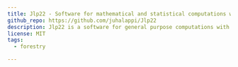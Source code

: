 ```yaml
---
title: Jlp22 - Software for mathematical and statistical computations with special reference to linear programming in forestry
github_repo: https://github.com/juhalappi/Jlp22
description: Jlp22 is a software for general purpose computations with special interest in linear programming (LP) in forest management planning.
license: MIT
tags:
  - forestry

---
```


